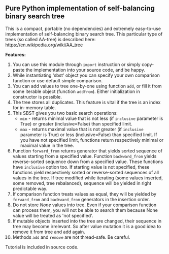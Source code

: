 ## Pure Python implementation of self-balancing binary search tree

This is a compact, portable (no dependencies) and extremely easy-to-use implementation of self-balancing binary search tree. This particular type of trees (so called AA-tree) is described here: https://en.wikipedia.org/wiki/AA_tree

**Features:**
1. You can use this module through `import` instruction or simply copy-paste the implementation into your source code, and be happy.
2. While instantiating 'sbst' object you can specify your own comparison function or use default simple comparison.
3. You can add values to tree one-by-one using function `add`, or fill it from some iterable object (function `addfrom`). Either initialization in constructor is possible.
4. The tree stores all duplicates. This feature is vital if the tree is an index for in-memory table.
5. This SBST gives you two basic search operations:
   - `min` - returns minimal value that is not less (if `inclusive` parameter is True) or greater (inclusive=False) than specified limit.
   - `max` - returns maximal value that is not greater (if `inclusive` parameter is True) or less (inclusive=False) than specified limit.
   If you have not specified limit, functions return respectively minimal or maximal value in the tree.
6. Function `forward_from` returns generator that yields sorted sequence of values starting from a specified value. Function `backward_from` yields reverse-sorted sequence down from a specified value. These functions have `inclusive` option too. If starting value is not specified, these functions yield respectively sorted or reverse-sorted sequences of all values in the tree. If tree modified while iterating (some values inserted, some removed, tree rebalanced), sequence will be yielded in right predictable way.
7. If comparison function treats values as equal, they will be yielded by `forward_from` and `backward_from` generators in the insertion order.
8. Do not store _None_ values into tree. Even if your comparison function can process them, you will not be able to search them because None value will be treated as 'not specified'.
9. If mutable objects inserted into the tree are changed, their sequence in tree may become irrelevant. So after value mutation it is a good idea to remove it from tree and add again.
10. Methods `add` and `remove` are not thread-safe. Be careful.

Tutorial is included in source code.
